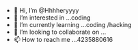 - 👋 Hi, I’m @Hhhheryyyy
- 👀 I’m interested in ...coding 
- 🌱 I’m currently learning ...coding /hacking
- 💞️ I’m looking to collaborate on ...
- 📫 How to reach me ...4235880616

<!---
Hhhheryyyy/Hhhheryyyy is a ✨ special ✨ repository because its `README.md` (this file) appears on your GitHub profile.
You can click the Preview link to take a look at your changes.
--README

